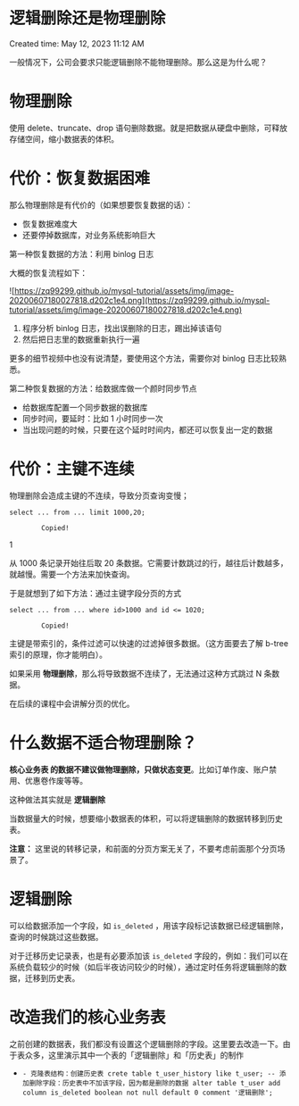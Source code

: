# 逻辑删除还是物理删除

Created time: May 12, 2023 11:12 AM

一般情况下，公司会要求只能逻辑删除不能物理删除。那么这是为什么呢？

# **物理删除**

使用 delete、truncate、drop 语句删除数据。就是把数据从硬盘中删除，可释放存储空间，缩小数据表的体积。

# **代价：恢复数据困难**

那么物理删除是有代价的（如果想要恢复数据的话）：

- 恢复数据难度大
- 还要停掉数据库，对业务系统影响巨大

第一种恢复数据的方法：利用 binlog 日志

大概的恢复流程如下：

![https://zq99299.github.io/mysql-tutorial/assets/img/image-20200607180027818.d202c1e4.png](https://zq99299.github.io/mysql-tutorial/assets/img/image-20200607180027818.d202c1e4.png)

1. 程序分析 binlog 日志，找出误删除的日志，踢出掉该语句
2. 然后把日志里的数据重新执行一遍

更多的细节视频中也没有说清楚，要使用这个方法，需要你对 binlog 日志比较熟悉。

第二种恢复数据的方法：给数据库做一个颜时同步节点

- 给数据库配置一个同步数据的数据库
- 同步时间，要延时：比如 1 小时同步一次
- 当出现问题的时候，只要在这个延时时间内，都还可以恢复出一定的数据

# **代价：主键不连续**

物理删除会造成主键的不连续，导致分页查询变慢；

```
select ... from ... limit 1000,20;

        Copied!

```

1

从 1000 条记录开始往后取 20 条数据。它需要计数跳过的行，越往后计数越多，就越慢。需要一个方法来加快查询。

于是就想到了如下方法：通过主键字段分页的方式

```
select ... from ... where id>1000 and id <= 1020;

        Copied!

```

主键是带索引的，条件过滤可以快速的过滤掉很多数据。（这方面要去了解 b-tree 索引的原理，你才能明白）。

如果采用 **物理删除**，那么将导致数据不连续了，无法通过这种方式跳过 N 条数据。

在后续的课程中会讲解分页的优化。

# **什么数据不适合物理删除？**

**核心业务表 的数据不建议做物理删除，只做状态变更**。比如订单作废、账户禁用、优惠卷作废等等。

这种做法其实就是 **逻辑删除**

当数据量大的时候，想要缩小数据表的体积，可以将逻辑删除的数据转移到历史表。

**注意：** 这里说的转移记录，和前面的分页方案无关了，不要考虑前面那个分页场景了。

# **逻辑删除**

可以给数据添加一个字段，如 `is_deleted` ，用该字段标记该数据已经逻辑删除，查询的时候跳过这些数据。

对于迁移历史记录表，也是有必要添加该 `is_deleted` 字段的，例如：我们可以在系统负载较少的时候（如后半夜访问较少的时候），通过定时任务将逻辑删除的数据，迁移到历史表。

# **改造我们的核心业务表**

之前创建的数据表，我们都没有设置这个逻辑删除的字段。这里要去改造一下。由于表众多，这里演示其中一个表的「逻辑删除」和「历史表」的制作

- `- 克隆表结构：创建历史表
crete table t_user_history like t_user;
-- 添加删除字段：历史表中不加该字段，因为都是删除的数据
alter table t_user add column is_deleted boolean not null default 0 comment '逻辑删除';`